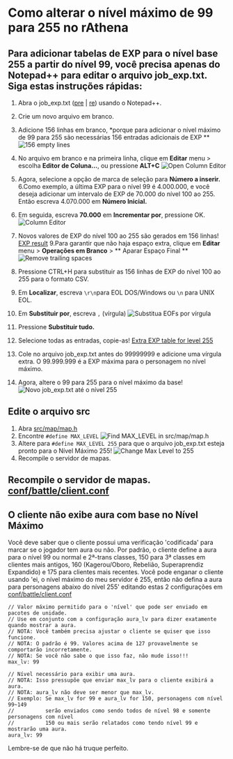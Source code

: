 # Como alterar o nível máximo de 99 para 255 no rAthena

## Para adicionar tabelas de EXP para o nível base 255 a partir do nível 99, você precisa apenas do Notepad++ para editar o arquivo job_exp.txt. Siga estas instruções rápidas:

  1. Abra o job_exp.txt ([pre](https://github.com/rathena/rathena/blob/master/db/pre-re/job_exp.txt) | [re](https://github.com/rathena/rathena/blob/master/db/re/job_exp.txt)) usando o Notepad++.

  2. Crie um novo arquivo em branco.
  3. Adicione 156 linhas em branco, *porque para adicionar o nível máximo de 99 para 255 são necessárias 156 entradas adicionais de EXP ** ![156 empty lines](http://pservero.com/wp-content/uploads/2016/12/Screenshot_221.png)
  4. No arquivo em branco e na primeira linha, clique em **Editar** menu > escolha **Editor de Coluna...**, ou pressione **ALT+C** ![Open Column Editor](http://pservero.com/wp-content/uploads/2016/12/Screenshot_210.png)
  5. Agora, selecione a opção de marca de seleção para **Número a inserir.**
  6.Como exemplo, a última EXP para o nível 99 é 4.000.000, e você deseja adicionar um intervalo de EXP de 70.000 do nível 100 ao 255. Então escreva 4.070.000 em **Número Inicial.**
  7. Em seguida, escreva **70.000** em **Incrementar por**, pressione OK. ![Column Editor](http://pservero.com/wp-content/uploads/2016/12/Screenshot_217.png)
  8. Novos valores de EXP do nível 100 ao 255 são gerados em 156 linhas! [EXP result](http://pservero.com/wp-content/uploads/2016/12/Screenshot_214.png)
  9.Para garantir que não haja espaço extra, clique em **Editar** menu > **Operações em Branco** > ** Aparar Espaço Final ** ![Remove trailing spaces](http://pservero.com/wp-content/uploads/2016/12/Screenshot_215.png)
  10. Pressione CTRL+H para substituir as 156 linhas de EXP do nível 100 ao 255 para o formato CSV.
  11. Em **Localizar**, escreva `\r\n`para EOL DOS/Windows ou `\n` para UNIX EOL.
  12. Em **Substituir por**, escreva  `,` (vírgula) ![Substitua EOFs por vírgula](http://pservero.com/wp-content/uploads/2016/12/Screenshot_219.png)
  13. Pressione **Substituir tudo.**
  14. Selecione todas as entradas, copie-as! [Extra EXP table for level 255](http://pservero.com/wp-content/uploads/2016/12/Screenshot_220.png)
  15. Cole no arquivo job_exp.txt antes do 99999999 e adicione uma vírgula extra. O 99.999.999 é a EXP máxima para o personagem no nível máximo.
  16.	Agora, altere o 99 para 255 para o nível máximo da base! ![Novo job_exp.txt até o nível 255](http://pservero.com/wp-content/uploads/2016/12/Screenshot_218.png)


## Edite o arquivo src
  1. Abra [src/map/map.h](https://github.com/rathena/rathena/blob/master/src/map/map.h)
  2. Encontre `#define MAX_LEVEL` ![Find MAX_LEVEL in src/map/map.h](http://pservero.com/wp-content/uploads/2016/12/Screenshot_222.png)
  3. Altere para `#define MAX_LEVEL 255` para que o arquivo job_exp.txt esteja pronto para o Nível Máximo 255! ![Change Max Level to 255](http://pservero.com/wp-content/uploads/2016/12/Screenshot_223.png)
  4. Recompile o servidor de mapas.


## Recompile o servidor de mapas. [conf/battle/client.conf](https://github.com/rathena/rathena/blob/master/conf/battle/client.conf)

## O cliente não exibe aura com base no Nível Máximo
Você deve saber que o cliente possui uma verificação 'codificada' para marcar se o jogador tem aura ou não. Por padrão, o cliente define a aura para o nível 99 ou normal e 2ª-trans classes, 150 para 3ª classes em clientes mais antigos, 160 (Kagerou/Oboro, Rebelião, Superaprendiz Expandido) e 175 para clientes mais recentes.
Você pode enganar o cliente usando 'ei, o nível máximo do meu servidor é 255, então não defina a aura para personagens abaixo do nível 255' editando estas 2 configurações em  [conf/battle/client.conf](https://github.com/rathena/rathena/blob/master/conf/battle/client.conf)

```
// Valor máximo permitido para o 'nível' que pode ser enviado em pacotes de unidade.
// Use em conjunto com a configuração aura_lv para dizer exatamente quando mostrar a aura.
// NOTA: Você também precisa ajustar o cliente se quiser que isso funcione.
// NOTA: O padrão é 99. Valores acima de 127 provavelmente se comportarão incorretamente.
// NOTA: Se você não sabe o que isso faz, não mude isso!!!
max_lv: 99

// Nível necessário para exibir uma aura.
// NOTA: Isso pressupõe que enviar max_lv para o cliente exibirá a aura.
// NOTA: aura_lv não deve ser menor que max_lv.
// Exemplo: Se max_lv for 99 e aura_lv for 150, personagens com nível 99~149
//          serão enviados como sendo todos de nível 98 e somente personagens com nível
//          150 ou mais serão relatados como tendo nível 99 e mostrarão uma aura.
aura_lv: 99

```
Lembre-se de que não há truque perfeito.
